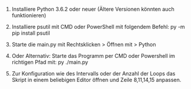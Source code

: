 1. Installiere Python 3.6.2 oder neuer
	(Ältere Versionen könnten auch funktionieren)
	
2. Installiere psutil mit CMD oder PowerShell mit folgendem Befehl:
	py -m pip install psutil
	
3. Starte die main.py mit Rechtsklicken > Öffnen mit > Python

4. Oder Alternativ: Starte das Programm per CMD oder Powershell im richtigen Pfad mit:
	py ./main.py

5. Zur Konfiguration wie des Intervalls oder der Anzahl der Loops das Skript in einem beliebigen Editor öffnen und Zeile 8,11,14,15 anpassen.
